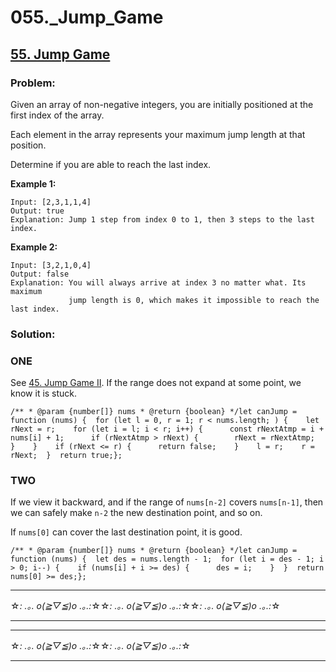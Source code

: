 # 055.\_Jump_Game

## [55. Jump Game](https://leetcode.com/problems/jump-game/description/)

### Problem:

Given an array of non-negative integers, you are initially positioned at the first index of the array.

Each element in the array represents your maximum jump length at that position.

Determine if you are able to reach the last index.

**Example 1:**

```
Input: [2,3,1,1,4]
Output: true
Explanation: Jump 1 step from index 0 to 1, then 3 steps to the last index.
```

**Example 2:**

```
Input: [3,2,1,0,4]
Output: false
Explanation: You will always arrive at index 3 no matter what. Its maximum
             jump length is 0, which makes it impossible to reach the last index.
```

### Solution:

### ONE

See [45. Jump Game II](./045.%20Jump%20Game%20II.md). If the range does not expand at some point, we know it is stuck.

```
/** * @param {number[]} nums * @return {boolean} */let canJump = function (nums) {  for (let l = 0, r = 1; r < nums.length; ) {    let rNext = r;    for (let i = l; i < r; i++) {      const rNextAtmp = i + nums[i] + 1;      if (rNextAtmp > rNext) {        rNext = rNextAtmp;      }    }    if (rNext <= r) {      return false;    }    l = r;    r = rNext;  }  return true;};
```

### TWO

If we view it backward, and if the range of `nums[n-2]` covers `nums[n-1]`, then we can safely make `n-2` the new destination point, and so on.

If `nums[0]` can cover the last destination point, it is good.

```
/** * @param {number[]} nums * @return {boolean} */let canJump = function (nums) {  let des = nums.length - 1;  for (let i = des - 1; i > 0; i--) {    if (nums[i] + i >= des) {      des = i;    }  }  return nums[0] >= des;};
```

---

☆*: .｡. o(≧▽≦)o .｡.:*☆☆*: .｡. o(≧▽≦)o .｡.:*☆☆*: .｡. o(≧▽≦)o .｡.:*☆

---

---

☆*: .｡. o(≧▽≦)o .｡.:*☆☆*: .｡. o(≧▽≦)o .｡.:*☆

---
